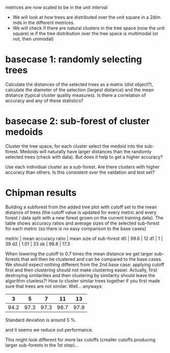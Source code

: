 metrices are now scaled to be in the unit interval

* We will look at how trees are distributed over the unit square in a 2dim mds in the different metrices.
* We will check if there are natural clusters in the tree space (now the unit square) 
ie if the tree distribution over the tree space is multimodal (or not, then unimodal)

# basecase 1: randomly selecting trees
Calculate the distances of the selected trees as a matrix (dist object?), calculate the diameter of the selection (largest distance) and the mean distance (typical cluster quality measures). Is there a correlation of accuracy and any of these statistics?

# basecase 2: sub-forest of cluster medoids
Cluster the tree space, for each cluster select the medoid into the sub-forest. Medoids will naturally have larger distances than the randomly selected trees (check with data). But does it help to get a higher accuracy?

Use each individual cluster as a sub-forest. Are there clusters with higher accuracy than others. Is this consistent over the valdation and test set?

# Chipman results

Building a subforest from the added tree plot with cutoff set to the mean distance of trees (the cutoff value is updated for every metric and every forest / data split with a new forest grown on the current training data). The table shows accuracy ratios and average sizes of the selected sub-forest for each metric (so there is no easy comparison to the base cases)

metric | mean accuracy ratio | mean size of sub-forest
d0 | 99.6 | 12
d1 | 1 | 39
d2 | 1.01 | 33
sb | 98.8 | 17.3

When lowering the cutoff to 0.7 times the mean distance we get larger sub-forests that will then be clustered and can be compared to the base cases. We should expect nothing different from the 2nd base case: applying cutoff first and then clustering should not make clustering easier. Actually, first destroying similarities and then clustering by similarity should leave the algorithm clueless?! How to cluster similar trees together if you first made sure that trees are not similar. Well... anyways:

3 | 5 | 7 | 11 | 13
---|---|---|---|---
94.2 | 97.3 | 97.3 | 98.7 | 97.9

Standard deviation is around 5 \%.

and it seems we reduce out performance.

This might look different for more lax cutoffs (cmaller cutoffs producing larger sub-forests in the 1st step)...